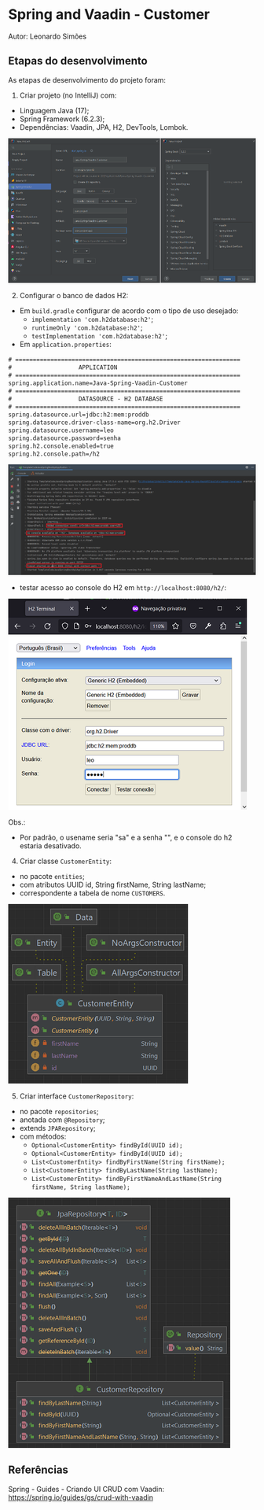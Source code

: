 # Spring and Vaadin - Customer
Autor: Leonardo Simões


## Etapas do desenvolvimento
As etapas de desenvolvimento do projeto foram:

1. Criar projeto (no IntelliJ) com:
- Linguagem Java (17);
- Spring Framework (6.2.3);
- Dependências: Vaadin, JPA, H2, DevTools, Lombok.

![Image-01-IntelliJ](images/Image-01-IntelliJ.png)

2. Configurar o banco de dados H2:
- Em `build.gradle` configurar de acordo com o tipo de uso desejado:
    * `implementation 'com.h2database:h2'`;
    * `runtimeOnly 'com.h2database:h2'`;
    * `testImplementation 'com.h2database:h2'`;
- Em `application.properties`:

```properties
# ================================================================
#                   APPLICATION
# ================================================================
spring.application.name=Java-Spring-Vaadin-Customer
# ================================================================
#                   DATASOURCE - H2 DATABASE
# ================================================================
spring.datasource.url=jdbc:h2:mem:proddb
spring.datasource.driver-class-name=org.h2.Driver
spring.datasource.username=leo
spring.datasource.password=senha
spring.h2.console.enabled=true
spring.h2.console.path=/h2
```

![Image-02-Terminal-Run](images/Image-02-Terminal-Run.png)

- testar acesso ao console do H2 em `http://localhost:8080/h2/`:

![Image-03-B-ConsoleH2](images/Image-03-B-ConsoleH2.png)

Obs.:
- Por padrão, o usename seria "sa" e a senha "", e o console do h2 estaria desativado.

4. Criar classe `CustomerEntity`:
- no pacote `entities`;
- com atributos UUID id, String firstName, String lastName;
- correspondente a tabela de nome `CUSTOMERS`.

![Image-04-CustomerEntity](images/Image-04-CustomerEntity.png)

5. Criar interface `CustomerRepository`:
- no pacote `repositories`;
- anotada com `@Repository`;
- extends `JPARepository`;
- com métodos:
  * `Optional<CustomerEntity> findById(UUID id);`
  * `Optional<CustomerEntity> findById(UUID id);`
  * `List<CustomerEntity> findByFirstName(String firstName);`
  * `List<CustomerEntity> findByLastName(String lastName);`
  * `List<CustomerEntity> findByFirstNameAndLastName(String firstName, String lastName);`

![Image-05-CustomerRepository](images/Image-05-CustomerRepository.png)


## Referências
Spring - Guides - Criando UI CRUD com Vaadin:
https://spring.io/guides/gs/crud-with-vaadin